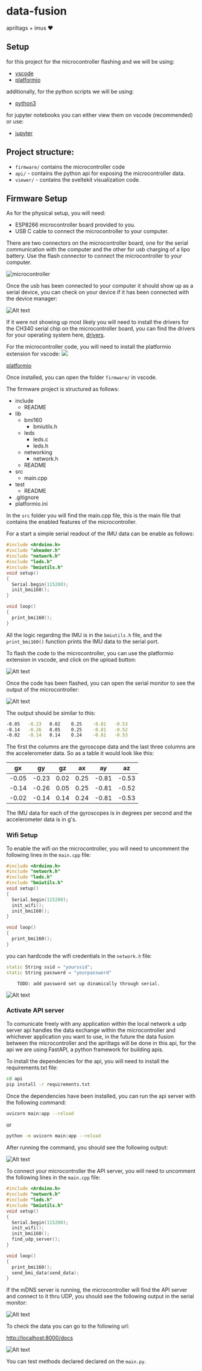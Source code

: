 # data-fusion
 apriltags + imus ❤️

## Setup

for this project for the microcontroller flashing and we will be using:

- [vscode](https://code.visualstudio.com/)
- [platformio](https://marketplace.visualstudio.com/items?itemName=platformio.platformio-ide)

additionally, for the python scripts we will be using:

- [python3](https://www.python.org/downloads/)

for jupyter notebooks you can either view them on vscode (recommended) or use:

- [jupyter](https://jupyter.org/install)


## Project structure:

- `firmware/` contains the microcontroller code
- `api/` - contains the python api for exposing the microcontroller data.
- `viewer/` - contains the sveltekit visualization code.


## Firmware Setup

As for the physical setup, you will need:

- ESP8266 microcontroller board provided to you.
- USB C cable to connect the microcontroller to your computer.

There are two connectors on the microcontroller board, one for the serial communication with the computer and the other for usb charging of a lipo battery. Use the flash connector to connect the microcontroller to your computer.

![microcontroller](image-2.png) 

Once the usb has been connected to your computer it should show up as a serial device, you can check on your device if it has been connected with the device manager:

![Alt text](image-4.png)

If it were not showing up most likely you will need to install the drivers for the CH340 serial chip on the microcontroller board, you can find the drivers for your operating system here, [drivers](https://cdn.sparkfun.com/assets/learn_tutorials/8/4/4/CH341SER.EXE).

For the microcontroller code, you will need to install the platformio extension for vscode:
![](image.png)

[platformio](https://marketplace.visualstudio.com/items?itemName=platformio.platformio-ide)

Once installed, you can open the folder `firmware/` in vscode.

The firmware project is structured as follows:

- include
	- README
- lib
	- bmi160
		- bmiutils.h
	- leds
		- leds.c
		- leds.h
	- networking
		- network.h
	- README
- src
	- main.cpp
- test
	- README
- .gitignore
- platformio.ini

In the `src` folder you will find the main.cpp file, this is the main file that contains the enabled features of the microcontroller.

For a start a simple serial readout of the IMU data can be enable as follows:

```cpp
#include <Arduino.h>
#include "aheader.h"
#include "network.h"
#include "leds.h"
#include "bmiutils.h"
void setup()
{
  Serial.begin(115200);
  init_bmi160();
}

void loop()
{
  print_bmi160();
}
```

All the logic regarding the IMU is in the `bmiutils.h` file, and the `print_bmi160()` function prints the IMU data to the serial port.

To flash the code to the microcontroller, you can use the platformio extension in vscode, and click on the upload button:

![Alt text](image-5.png)

Once the code has been flashed, you can open the serial monitor to see the output of the microcontroller:

![Alt text](image-7.png)

The output should be similar to this:

```bash
-0.05   -0.23   0.02    0.25    -0.81   -0.53
-0.14   -0.26   0.05    0.25    -0.81   -0.52
-0.02   -0.14   0.14    0.24    -0.81   -0.53
```

The first the columns are the gyroscope data and the last three columns are the accelerometer data. So as a table it would look like this:

| gx    | gy    | gz    | ax    | ay    | az    |
| ----- | ----- | ----- | ----- | ----- | ----- |
| -0.05 | -0.23 | 0.02  | 0.25  | -0.81 | -0.53 |
| -0.14 | -0.26 | 0.05  | 0.25  | -0.81 | -0.52 |
| -0.02 | -0.14 | 0.14  | 0.24  | -0.81 | -0.53 |

The IMU data for each of the gyroscopes is in degrees per second and the accelerometer data is in g's. 

### Wifi Setup

To enable the wifi on the microcontroller, you will need to uncomment the following lines in the `main.cpp` file:

```cpp
#include <Arduino.h>
#include "network.h"
#include "leds.h"
#include "bmiutils.h"
void setup()
{
  Serial.begin(115200);
  init_wifi();
  init_bmi160();
}

void loop()
{
  print_bmi160();
}
```

you can hardcode the wifi credentials in the `network.h` file:

```cpp
static String ssid = "yourssid";
static String password = "yourpassword"
```

		TODO: add password set up dinamically through serial.

![Alt text](image-8.png)

### Activate API server

To comunicate freely with any application within the local network a udp server api handles the data exchange within the microcontroller and whichever application you want to use, in the future the data fusion between the microcontroller and the apriltags will be done in this api, for the api we are using FastAPI, a python framework for building apis.

To install the dependencies for the api, you will need to install the requirements.txt file:

```bash	
cd api
pip install -r requirements.txt
```

Once the dependencies have been installed, you can run the api server with the following command:

```bash
uvicorn main:app --reload
```

or 

```bash
python -m uvicorn main:app --reload
```

After running the command, you should see the following output:

![Alt text](image-9.png)

To connect your microcontroller the API server, you will need to uncomment the following lines in the `main.cpp` file:

```cpp
#include <Arduino.h>
#include "network.h"
#include "leds.h"
#include "bmiutils.h"
void setup()
{
  Serial.begin(115200);
  init_wifi();
  init_bmi160();
  find_udp_server();
}

void loop()
{
  print_bmi160();
  send_bmi_data(send_data);
}
```
If the mDNS server is running, the microcontroller will find the API server and connect to it thru UDP, you should see the following output in the serial monitor:

![Alt text](image-10.png)

To check the data you can go to the following url:

[http://localhost:8000/docs](http://localhost:8000/docs)

![Alt text](image-11.png)

You can test methods declared declared on the `main.py`.
<!-- ## Sveltekit Setup

for visualization we will be using sveltekit, you will need nodejs to run it:

- [nodejs](https://nodejs.org/en/download/)

to run the visualization, you will need to install the dependencies and run the dev server:

```bash
cd viewer
npm install
npm run dev
```

## Installing three.js for sveltekit
```bash
npm install --save three 
npm i --save-dev @types/three
``` -->